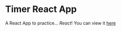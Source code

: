 # Timer React App

A React App to practice... *React*! You can view it [here](http://nameless-lowlands-15251.herokuapp.com/#/?_k=8f51qh)
